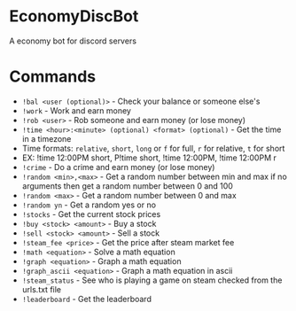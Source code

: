# EconomyDiscBot

A economy bot for discord servers


# Commands

- ``!bal <user (optional)>`` - Check your balance or someone else's
- ``!work`` - Work and earn money
- ``!rob <user>`` - Rob someone and earn money (or lose money)
- ``!time <hour>:<minute> (optional) <format> (optional)`` - Get the time in a timezone
- Time formats: ``relative``, ``short``, ``long`` or ``f`` for full, ``r`` for relative, ``t`` for short
- EX: !time 12:00PM short, P!time short, !time 12:00PM, !time 12:00PM r
- ``!crime`` - Do a crime and earn money (or lose money)
- ``!random <min>,<max>`` - Get a random number between min and max if no arguments then get a random number between 0 and 100
- ``!random <max>`` - Get a random number between 0 and max
- ``!random yn`` - Get a random yes or no
- ``!stocks`` - Get the current stock prices
- ``!buy <stock> <amount>`` - Buy a stock
- ``!sell <stock> <amount>`` - Sell a stock
- ``!steam_fee <price>`` - Get the price after steam market fee
- ``!math <equation>`` - Solve a math equation
- ``!graph <equation>`` - Graph a math equation
- ``!graph_ascii <equation>`` - Graph a math equation in ascii
- ``!steam_status`` - See who is playing a game on steam checked from the urls.txt file
- ``!leaderboard`` - Get the leaderboard